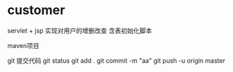 # customer
servlet + jsp 实现对用户的增删改查
含表初始化脚本

maven项目

git 提交代码
git status
git add .
git commit -m "aa"
git push -u origin master
